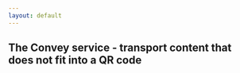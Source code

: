 ```yaml
---
layout: default
---
```


## The Convey service - transport content that does not fit into a QR code
